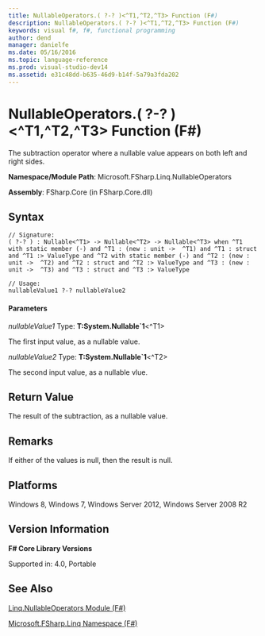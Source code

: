 ```yaml
---
title: NullableOperators.( ?-? )<^T1,^T2,^T3> Function (F#)
description: NullableOperators.( ?-? )<^T1,^T2,^T3> Function (F#)
keywords: visual f#, f#, functional programming
author: dend
manager: danielfe
ms.date: 05/16/2016
ms.topic: language-reference
ms.prod: visual-studio-dev14
ms.assetid: e31c48dd-b635-46d9-b14f-5a79a3fda202 
---
```


# NullableOperators.( ?-? )<^T1,^T2,^T3> Function (F#)

The subtraction operator where a nullable value appears on both left and right sides.

**Namespace/Module Path**: Microsoft.FSharp.Linq.NullableOperators

**Assembly**: FSharp.Core (in FSharp.Core.dll)


## Syntax

```
// Signature:
( ?-? ) : Nullable<^T1> -> Nullable<^T2> -> Nullable<^T3> when ^T1 with static member (-) and ^T1 : (new : unit ->  ^T1) and ^T1 : struct and ^T1 :> ValueType and ^T2 with static member (-) and ^T2 : (new : unit ->  ^T2) and ^T2 : struct and ^T2 :> ValueType and ^T3 : (new : unit ->  ^T3) and ^T3 : struct and ^T3 :> ValueType

// Usage:
nullableValue1 ?-? nullableValue2
```

#### Parameters
*nullableValue1*
Type: **T:System.Nullable&#96;1**&lt;^T1&gt;


The first input value, as a nullable value.


*nullableValue2*
Type: **T:System.Nullable&#96;1**&lt;^T2&gt;


The second input value, as a nullable vlue.




## Return Value
The result of the subtraction, as a nullable value.


## Remarks
If either of the values is null, then the result is null.


## Platforms
Windows 8, Windows 7, Windows Server 2012, Windows Server 2008 R2


## Version Information
**F# Core Library Versions**

Supported in: 4.0, Portable




## See Also
[Linq.NullableOperators Module &#40;F&#35;&#41;](Linq.NullableOperators-Module-%5BFSharp%5D.md)

[Microsoft.FSharp.Linq Namespace &#40;F&#35;&#41;](Microsoft.FSharp.Linq-Namespace-%5BFSharp%5D.md)

